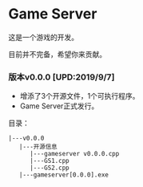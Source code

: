 # Game Server

这是一个游戏的开发。

目前并不完备，希望你来贡献。

### 版本v0.0.0 [UPD:2019/9/7]

* 增添了3个开源文件，1个可执行程序。
* Game Server正式发行。

目录：

```
|---v0.0.0
   |---开源信息
      |---gameserver v0.0.0.cpp
      |---GS1.cpp
      |---GS2.cpp
   |---gameserver[0.0.0].exe
```
